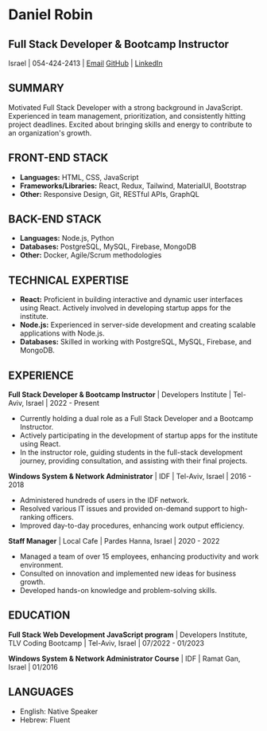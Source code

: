 # Daniel Robin

## Full Stack Developer & Bootcamp Instructor

Israel | 054-424-2413 | [Email](dannyrobb1997@gmail.com)
[GitHub](Link) | [LinkedIn](Link)

## SUMMARY

Motivated Full Stack Developer with a strong background in JavaScript. Experienced in team management, prioritization, and consistently hitting project deadlines. Excited about bringing skills and energy to contribute to an organization's growth.

## FRONT-END STACK

- **Languages:** HTML, CSS, JavaScript
- **Frameworks/Libraries:** React, Redux, Tailwind, MaterialUI, Bootstrap
- **Other:** Responsive Design, Git, RESTful APIs, GraphQL

## BACK-END STACK

- **Languages:** Node.js, Python
- **Databases:** PostgreSQL, MySQL, Firebase, MongoDB
- **Other:** Docker, Agile/Scrum methodologies

## TECHNICAL EXPERTISE

- **React:** Proficient in building interactive and dynamic user interfaces using React. Actively involved in developing startup apps for the institute.
- **Node.js:** Experienced in server-side development and creating scalable applications with Node.js.
- **Databases:** Skilled in working with PostgreSQL, MySQL, Firebase, and MongoDB.

## EXPERIENCE

**Full Stack Developer & Bootcamp Instructor** | Developers Institute | Tel-Aviv, Israel | 2022 - Present

- Currently holding a dual role as a Full Stack Developer and a Bootcamp Instructor.
- Actively participating in the development of startup apps for the institute using React.
- In the instructor role, guiding students in the full-stack development journey, providing consultation, and assisting with their final projects.

**Windows System & Network Administrator** | IDF | Tel-Aviv, Israel | 2016 - 2018

- Administered hundreds of users in the IDF network.
- Resolved various IT issues and provided on-demand support to high-ranking officers.
- Improved day-to-day procedures, enhancing work output efficiency.

**Staff Manager** | Local Cafe | Pardes Hanna, Israel | 2020 - 2022

- Managed a team of over 15 employees, enhancing productivity and work environment.
- Consulted on innovation and implemented new ideas for business growth.
- Developed hands-on knowledge and problem-solving skills.

## EDUCATION

**Full Stack Web Development JavaScript program** | Developers Institute, TLV Coding Bootcamp | Tel-Aviv, Israel | 07/2022 - 01/2023

**Windows System & Network Administrator Course** | IDF | Ramat Gan, Israel | 01/2016

## LANGUAGES

- English: Native Speaker
- Hebrew: Fluent

```


```
